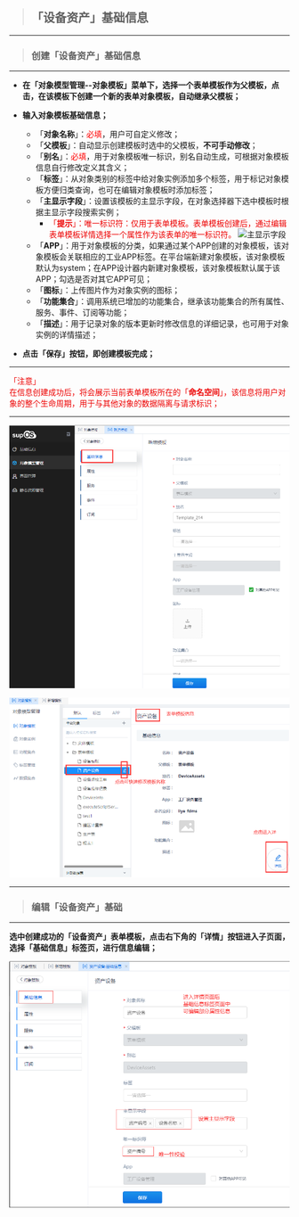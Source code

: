 > ## **「设备资产」基础信息**

---

> ### **创建「设备资产」基础信息**

---

- **在「对象模型管理--对象模板」菜单下，选择一个表单模板作为父模板，点击，在该模板下创建一个新的表单对象模板，自动继承父模板；**
- **输入对象模板基础信息；**
  - 「**对象名称**」：<font color='red'>必填</font>，用户可自定义修改；
  - 「**父模板**」：自动显示创建模板时选中的父模板，**不可手动修改**；
  - 「**别名**」：<font color='red'>必填</font>，用于对象模板唯一标识，别名自动生成，可根据对象模板信息自行修改定义其含义；
  - 「**标签**」：从对象类别的标签中给对象实例添加多个标签，用于标记对象模板方便归类查询，也可在编辑对象模板时添加标签；
  - 「**主显示字段**」：设置该模板的主显示字段，在对象选择器下选中模板时根据主显示字段搜索实例；
    - <font color='redLight'>「**提示**」：唯一标识符：仅用于表单模板。表单模板创建后，通过编辑表单模板详情选择一个属性作为该表单的唯一标识符。</font>
      ![主显示字段](assets/img/DeviceMana-ObjectDana-add-uniqColumn.png "主显示字段")
  - 「**APP**」：用于对象模板的分类，如果通过某个APP创建的对象模板，该对象模板会关联相应的工业APP标签。在平台端新建对象模板，该对象模板默认为system；在APP设计器内新建对象模板，该对象模板默认属于该APP；勾选是否对其它APP可见；
  - 「**图标**」：上传图片作为对象实例的图标；
  - 「**功能集合**」：调用系统已增加的功能集合，继承该功能集合的所有属性、服务、事件、订阅等功能；
  - 「**描述**」：用于记录对象的版本更新时修改信息的详细记录，也可用于对象实例的详情描述；

- **点击「保存」按钮，即创建模板完成；**

---

<font color='redLight'>「注意」</br>
在信息创建成功后，将会展示当前表单模板所在的「**命名空间**」，该信息将用户对象的整个生命周期，用于与其他对象的数据隔离与请求标识；
</font>

---

  ![创建基础信息](assets/img/DeviceMana-ObjectDana-add-baseInfo.png "创建基础信息")

  ![基础信息](assets/img/DeviceMana-ObjectDana-add-baseInfo-success.png "基础信息")

---

> ### **编辑「设备资产」基础**

---

**选中创建成功的「设备资产」表单模板，点击右下角的「详情」按钮进入子页面，选择「基础信息」标签页，进行信息编辑；**

  ![编辑基础信息](assets/img/DeviceMana-ObjectDana-edit-baseInfo.png "编辑基础信息")
